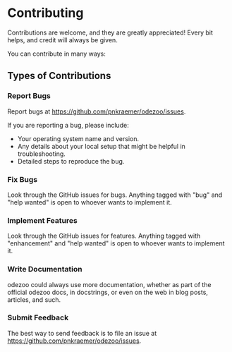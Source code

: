 # Contributing

Contributions are welcome, and they are greatly appreciated!
Every bit helps, and credit will always be given.

You can contribute in many ways:

## Types of Contributions

### Report Bugs

Report bugs at https://github.com/pnkraemer/odezoo/issues.

If you are reporting a bug, please include:

* Your operating system name and version.
* Any details about your local setup that might be helpful in troubleshooting.
* Detailed steps to reproduce the bug.

### Fix Bugs

Look through the GitHub issues for bugs. Anything tagged with "bug" and "help
wanted" is open to whoever wants to implement it.

### Implement Features

Look through the GitHub issues for features. Anything tagged with "enhancement"
and "help wanted" is open to whoever wants to implement it.

### Write Documentation

odezoo could always use more documentation, whether as part of the
official odezoo docs, in docstrings, or even on the web in blog posts,
articles, and such.

### Submit Feedback

The best way to send feedback is to file an issue at https://github.com/pnkraemer/odezoo/issues.

